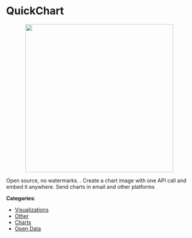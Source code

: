 # QuickChart
<p align="center">
    <img width="400" src="https://raw.githubusercontent.com/apis-list/apis-list/apis/quickchart/logo_256x256.png" />
</p>

Open source, no watermarks. . Create a chart image with one API call and embed it anywhere. Send charts in email and other platforms



**Categories**:
- [Visualizations](https://github.com/apis-list/apis-list#visualizations)
- [Other](https://github.com/apis-list/apis-list#other)
- [Charts](https://github.com/apis-list/apis-list#charts)
- [Open Data](https://github.com/apis-list/apis-list#open-data)







